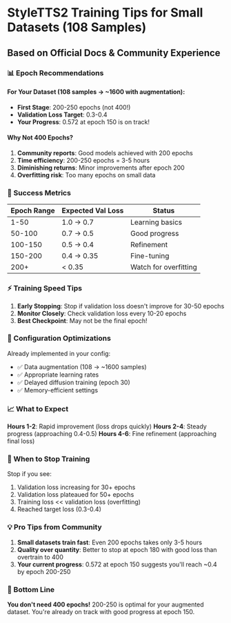 # StyleTTS2 Training Tips for Small Datasets (108 Samples)

## Based on Official Docs & Community Experience

### 📊 Epoch Recommendations

#### For Your Dataset (108 samples → ~1600 with augmentation):
- **First Stage**: 200-250 epochs (not 400!)
- **Validation Loss Target**: 0.3-0.4
- **Your Progress**: 0.572 at epoch 150 is on track!

#### Why Not 400 Epochs?
1. **Community reports**: Good models achieved with 200 epochs
2. **Time efficiency**: 200-250 epochs = 3-5 hours
3. **Diminishing returns**: Minor improvements after epoch 200
4. **Overfitting risk**: Too many epochs on small data

### 🎯 Success Metrics

| Epoch Range | Expected Val Loss | Status |
|-------------|------------------|---------|
| 1-50        | 1.0 → 0.7       | Learning basics |
| 50-100      | 0.7 → 0.5       | Good progress |
| 100-150     | 0.5 → 0.4       | Refinement |
| 150-200     | 0.4 → 0.35      | Fine-tuning |
| 200+        | < 0.35          | Watch for overfitting |

### ⚡ Training Speed Tips

1. **Early Stopping**: Stop if validation loss doesn't improve for 30-50 epochs
2. **Monitor Closely**: Check validation loss every 10-20 epochs
3. **Best Checkpoint**: May not be the final epoch!

### 🔧 Configuration Optimizations

Already implemented in your config:
- ✅ Data augmentation (108 → ~1600 samples)
- ✅ Appropriate learning rates
- ✅ Delayed diffusion training (epoch 30)
- ✅ Memory-efficient settings

### 📈 What to Expect

**Hours 1-2**: Rapid improvement (loss drops quickly)
**Hours 2-4**: Steady progress (approaching 0.4-0.5)
**Hours 4-6**: Fine refinement (approaching final loss)

### 🚨 When to Stop Training

Stop if you see:
1. Validation loss increasing for 30+ epochs
2. Validation loss plateaued for 50+ epochs
3. Training loss << validation loss (overfitting)
4. Reached target loss (0.3-0.4)

### 💡 Pro Tips from Community

1. **Small datasets train fast**: Even 200 epochs takes only 3-5 hours
2. **Quality over quantity**: Better to stop at epoch 180 with good loss than overtrain to 400
3. **Your current progress**: 0.572 at epoch 150 suggests you'll reach ~0.4 by epoch 200-250

### 🎉 Bottom Line

**You don't need 400 epochs!** 200-250 is optimal for your augmented dataset. You're already on track with good progress at epoch 150.